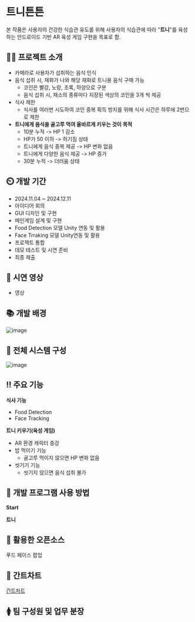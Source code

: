 # 트니튼튼

본 작품은 사용자의 건강한 식습관 유도를 위해 사용자의 식습관에 따라 "**트니**"를 육성하는 안드로이드 기반 AR 육성 게임 구현을 목표로 함.


## 👨‍🏫 프로젝트 소개

- 카메라로 사용자가 섭취하는 음식 인식
- 음식 섭취 시, 재화가 나와 해당 재화로 트니용 음식 구매 가능
  - 코인은 빨강, 노랑, 초록, 하양으로 구분
  -  음식 섭취 시, 채소의 종류마다 지장된 색상의 코인을 3개 씩 제공
-  식사 제한
    - 식사를 여러번 시도하여 코인 중복 획득 방지를 위해 식사 시간은 하루에 2번으로 제한
- **트니에게 음식을 골고루 먹여 올바르게 키우는 것이 목적**
  - 10분 누적 -> HP 1 감소
  - HP가 50 이하 -> 허기짐 상태
  - 트니에게 음식 중복 제공 -> HP 변화 없음
  - 트니에게 다양한 음식 제공 -> HP 증가
  - 30분 누적 -> 더러움 상태

## ⏲️ 개발 기간 
- 2024.11.04 ~ 2024.12.11
- 아이디어 회의
- GUI 디자인 및 구현
- 메인게임 설계 및 구현
- Food Detection 모델 Unity 연동 및 활용
- Face Trraking 모델 Unity연동 및 활용
- 프로젝트 통합
- 데모 테스트 및 시연 준비
- 최종 제출

## 📼 시연 영상 
- 영상


## 📚 개발 배경
![image](https://github.com/user-attachments/assets/5e05fcff-8047-49e9-9b10-6ff78f541a51)


## 🔘 전체 시스템 구성
![image](https://github.com/user-attachments/assets/857cf482-1227-48ea-9ed0-0b7be5ff2c5e)


## ‼️ 주요 기능
**식사 기능**
  - Food Detection
  - Face Tracking


**트니 키우기(육성 게임)**
  - AR 환경 캐릭터 증강
  - 밥 먹이기 기능
    - 골고루 먹이지 않으면 HP 변화 없음
  - 씻기기 기능
    - 씻기지 않으면 음식 섭취 불가
## 📲 개발 프로그램 사용 방법
**Start** 

**트니**

## 📁 활용한 오픈소스
푸드
페이스
팝업

## 📆 간트차트
[간트차트](https://docs.google.com/spreadsheets/d/1sI_NgvYk_Caa1orUv7VdfLQT312MnowifQc110wyLYY/edit?gid=0#gid=0)


## 🚺 팀 구성원 및 업무 분장

